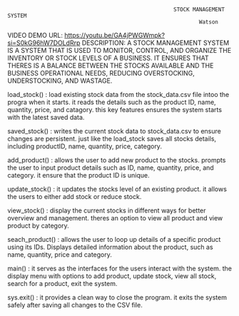                                                         STOCK MANAGEMENT SYSTEM 
                                                                Watson

VIDEO DEMO URL: https://youtu.be/GA4jPWGWmpk?si=S0kG96hW7DOLdRrp
DESCRIPTION:
A STOCK MANAGEMENT SYSTEM IS A SYSTEM THAT IS USED TO MONITOR, CONTROL, AND ORGANIZE THE INVENTORY OR STOCK LEVELS OF A BUSINESS. IT ENSURES THAT THERES IS A BALANCE BETWEEN THE STOCKS AVAILABLE AND THE BUSINESS OPERATIONAL NEEDS, REDUCING OVERSTOCKING, UNDERSTOCKING, AND WASTAGE. 

load_stock() : load existing stock data from the stock_data.csv file intoo the progra when it starts. it reads the details such as the product ID, name, quantity, price, and catagory. this key features ensures the system starts with the latest saved data.

saved_stock() : writes the current stock data to stock_data.csv to ensure changes are persistent. just like the load_stock saves all stocks details, including productID, name, quantity, price, category.

add_product() : allows the user to add new product to the stocks. prompts the user to input product details such as ID, name, quantity, price, and category. it ensure that the product ID is unique.

update_stock() : it updates the stocks level of an existing product. it allows the users to either add stock or reduce stock.

view_stock() : display the current stocks in different ways for better overview and management. theres an option to view all product and view product by category.

seach_product() : allows the user to loop up details of a specific product using its IDs. Displays detailed information about the product, such as name, quantity, price and category.

main() : it serves as the interfaces for the users interact with the system. the display menu with options to add product, update stock, view all stock, search for a product, exit the system. 

sys.exit() : it provides a clean way to close the program. it exits the system safely after saving all changes to the CSV file.
